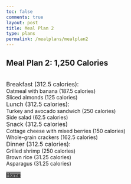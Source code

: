 ```yaml
---
toc: false
comments: true
layout: post
title: Meal Plan 2
type: plans
permalink: /mealplans/mealplan2
---
```


## Meal Plan 2: 1,250 Calories
<br>
<span style="font-size: 16px;">Breakfast (312.5 calories):</span>
<br>
Oatmeal with banana (187.5 calories)
<br>
Sliced almonds (125 calories)
<br>
<span style="font-size: 16px;">Lunch (312.5 calories):</span>
<br>
Turkey and avocado sandwich (250 calories)
<br>
Side salad (62.5 calories)
<br>
<span style="font-size: 16px;">Snack (312.5 calories)</span>
<br>
Cottage cheese with mixed berries (150 calories)
<br>
Whole-grain crackers (162.5 calories)
<br>
<span style="font-size: 16px;">Dinner (312.5 calories):</span>
<br>
Grilled shrimp (250 calories)
<br>
Brown rice (31.25 calories)
<br>
Asparagus (31.25 calories)

<a href="/ppfrontend/" class="button" style="color: black; background-color: grey;">Home</a>